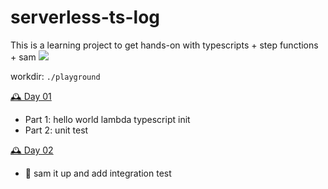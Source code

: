 # serverless-ts-log
This is a learning project to get hands-on with typescripts + step functions + sam
  <img src="https://media.giphy.com/media/aCa8jFalHHJvi/giphy.gif">

workdir: `./playground`

[🕰️ Day 01](./day-01) 
- Part 1: hello world lambda typescript init
- Part 2: unit test

[🕰️ Day 02](./day-02)
- 🚀 sam it up and add integration test
